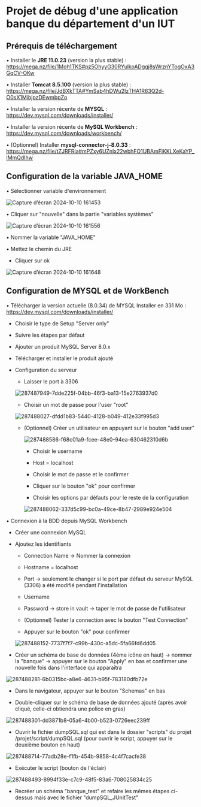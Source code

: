 # Projet de débug d'une application banque du département d'un IUT

## Prérequis de téléchargement

• Installer le **JRE 11.0.23** (version la plus stable) : https://mega.nz/file/1Moh1TKS#pz5OhyyG30RYulkoADggj8sWrznYTogOxA3GqCV-OKw

• Installer **Tomcat 8.5.100** (version la plus stable) : https://mega.nz/file/JdBXkTTA#YmSab4hDWu2IzTHA1R63Q2d-O0sX1MibjpzDEwmbpZo

• Installer la version récente de **MYSQL** : https://dev.mysql.com/downloads/installer/

• Installer la version récente de **MySQL Workbench** : https://dev.mysql.com/downloads/workbench/

• (Optionnel) Installer **mysql-connector-j-8.0.33** : https://mega.nz/file/tZJRFRia#mPZxy6UZnlx22wbhFO1UBAmFlKKLXeKaYP_lMmQdIhw



## Configuration de la variable JAVA_HOME 

• Sélectionner variable d'environnement

![Capture d’écran 2024-10-10 161453](https://github.com/user-attachments/assets/84c5bff7-2874-43a1-9fca-7bed31ffd7d5)

• Cliquer sur "nouvelle" dans la partie "variables systèmes"

![Capture d’écran 2024-10-10 161556](https://github.com/user-attachments/assets/7a9971f5-4222-4a0a-a0e4-84c54c52eca3)

• Nommer la variable "JAVA_HOME"

• Mettez le chemin du JRE

  - Cliquer sur ok

![Capture d’écran 2024-10-10 161648](https://github.com/user-attachments/assets/22b98d87-c6f8-420b-ab77-2c197848dd5e)



## Configuration de MYSQL et de WorkBench

• Télécharger la version actuelle (8.0.34) de MYSQL Installer en 331 Mo : https://dev.mysql.com/downloads/installer/

  + Choisir le type de Setup "Server only"
 
  + Suivre les étapes par défaut
 
  + Ajouter un produit MySQL Server 8.0.x
 
  + Télécharger et installer le produit ajouté
 
  + Configuration du serveur
 
    - Laisser le port à 3306
  
    ![287487949-7dde225f-04bb-46f3-ba13-15e2763937d0](https://github.com/user-attachments/assets/5b21691e-9a50-483d-8192-de17ff8e27c9)
   
    - Choisir un mot de passe pour l'user "root"

    ![287488027-dfdd1b83-5440-4128-b049-412e33f995d3](https://github.com/user-attachments/assets/64df5731-226b-4090-81c8-e4113da3de77)

    - (Optionnel) Créer un utilisateur en appuyant sur le bouton "add user"
  
      ![287488586-f68c01a9-fcee-48e0-94ea-630462310d6b](https://github.com/user-attachments/assets/bf905570-2587-4353-9eea-0b02920b98c9)

      * Choisir le username
  
      * Host = localhost
  
      * Choisir le mot de passe et le confirmer
  
      * Cliquer sur le bouton "ok" pour confirmer
  
      * Choisir les options par défauts pour le reste de la configuration
   
      ![287488062-337d5c99-bc0a-49ce-8b47-2989e924e504](https://github.com/user-attachments/assets/7157b718-271d-4627-8bd2-f1d91b79a3ec)


• Connexion à la BDD depuis MySQL Workbench

  + Créer une connexion MySQL
  
  + Ajoutez les identifiants
  
    - Connection Name -> Nommer la connexion
  
    - Hostname = localhost
  
    - Port -> seulement le changer si le port par défaut du serveur MySQL (3306) a été modifié pendant l'installation
  
    - Username
  
    - Password -> store in vault -> taper le mot de passe de l'utilisateur
  
    - (Optionnel) Tester la connection avec le bouton "Test Connection"
  
    - Appuyer sur le bouton "ok" pour confirmer
  
    ![287488152-7737f7f7-c99b-430c-a5dc-5fa66fd6dd05](https://github.com/user-attachments/assets/15a4e071-8201-4b09-80b8-78f5259b09f3)

    
  + Créer un schéma de base de données (4ème icône en haut) -> nommer la "banque" -> appuyer sur le bouton "Apply" en bas et confirmer une nouvelle fois dans l'interface qui apparaîtra
  
  ![287488281-6b0315bc-a8e6-4631-b95f-783180dfb72e](https://github.com/user-attachments/assets/f38638e0-3226-4194-ae5b-28516bccc24c)

    
  + Dans le navigateur, appuyer sur le bouton "Schemas" en bas
  
  + Double-cliquer sur le schéma de base de données ajouté (après avoir cliqué, celle-ci obtiendra une police en gras)
  
  ![287488301-dd3871b8-05a6-4b00-b523-0726eec239ff](https://github.com/user-attachments/assets/ed7589d1-8ed2-4bc0-882e-5ba14e4973d2)
    
  + Ouvrir le fichier dumpSQL.sql qui est dans le dossier "scripts" du projet /projet/script/dumpSQL.sql (pour ouvrir le script, appuyer sur le deuxième bouton en haut)
  
  ![287488714-77adb28e-f1fb-454b-9858-4c4f7cacfe38](https://github.com/user-attachments/assets/7d66f70a-097f-40fc-a884-19bc67625f36)

  + Exécuter le script (bouton de l'éclair)
  
  ![287488493-8994f33e-c7c9-48f5-83a6-708025834c25](https://github.com/user-attachments/assets/278814af-06a8-4cdc-9c16-405f4004fadd)
    
  + Recréer un schéma "banque_test" et refaire les mêmes étapes ci-dessus mais avec le fichier "dumpSQL_JUnitTest"


